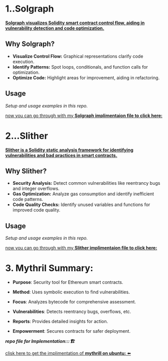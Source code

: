 # 1..Solgraph

<ins>**Solgraph visualizes Solidity smart contract control flow, aiding in vulnerability detection and code optimization.**</ins>

## Why Solgraph?

- **Visualize Control Flow:** Graphical representations clarify code execution.
- **Identify Patterns:** Spot loops, conditionals, and function calls for optimization.
- **Optimize Code:** Highlight areas for improvement, aiding in refactoring.

## Usage

*Setup and usage examples in this repo.*


[now you can go through with my **Solgraph implimentaion file to click here:**](https://github.com/Rjesh2006/Solidity_Smart_Contract_Analysis_Tools_and_Techniques/tree/main/solgraph.md)




# 2...Slither

<ins>**Slither is a Solidity static analysis framework for identifying vulnerabilities and bad practices in smart contracts.**</ins>

## Why Slither?

- **Security Analysis:** Detect common vulnerabilities like reentrancy bugs and integer overflows.
- **Gas Optimization:** Analyze gas consumption and identify inefficient code patterns.
- **Code Quality Checks:** Identify unused variables and functions for improved code quality.

## Usage

*Setup and usage examples in this repo.*



[now you can go through with my **Slither implimentaion file to click here:**](https://github.com/Rjesh2006/Solidity_Smart_Contract_Analysis_Tools_and_Techniques/tree/main/slither.md)



# 3. Mythril Summary:

- **Purpose**: Security tool for Ethereum smart contracts.
  
- **Method**: Uses symbolic execution to find vulnerabilities.
  
- **Focus**: Analyzes bytecode for comprehensive assessment.
  
- **Vulnerabilities**: Detects reentrancy bugs, overflows, etc.
  
- **Reports**: Provides detailed insights for action.
  
- **Empowerment**: Secures contracts for safer deployment.

***repo file for Implementation:::🏗️***

[clisk here to get the implimentation of **mythrill on ubuntu:** ⬅️](https://github.com/Rjesh2006/Solidity_Smart_Contract_Analysis_Tools_and_Techniques/tree/main/Mythrill.md)






